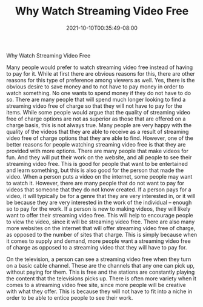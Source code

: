 ﻿---
title: "Why Watch Streaming Video Free"
date: 2021-10-10T00:35:49-08:00
description: "video streaming Tips for Web Success"
featured_image: "/images/video streaming.jpg"
tags: ["video streaming"]
---

Why Watch Streaming Video Free

Many people would prefer to watch streaming video free instead of having to pay for it.  While at first there are obvious reasons for this, there are other reasons for this type of preference among viewers as well.  Yes, there is the obvious desire to save money and to not have to pay money in order to watch something.  No one wants to spend money if they do not have to do so.  There are many people that will spend much longer looking to find a streaming video free of charge so that they will not have to pay for the items.  While some people would argue that the quality of streaming video free of charge options are not as superior as those that are offered on a charge basis, this is not always true.  Many people are very happy with the quality of the videos that they are able to receive as a result of streaming video free of charge options that they are able to find.  However, one of the better reasons for people watching streaming video free is that they are provided with more options.  There are many people that make videos for fun.  And they will put their work on the website, and all people to see their streaming video free.  This is good for people that want to be entertained and learn something, but this is also good for the person that made the video.  When a person puts a video on the internet, some people may want to watch it.  However, there are many people that do not want to pay for videos that someone that they do not know created.  If a person pays for a video, it will typically be for a genre that they are very interested in, or it will be because they are very interested in the work of the individual – enough so to pay for the work.  If a person is new to making videos, they will likely want to offer their streaming video free.  This will help to encourage people to view the video, since it will be streaming video free.  There are also many more websites on the internet that will offer streaming video free of charge, as opposed to the number of sites that charge.  This is simply because when it comes to supply and demand, more people want a streaming video free of charge as opposed to a streaming video that they will have to pay for.

On the television, a person can see a streaming video free when they turn on a basic cable channel.   These are the channels that any one can pick up, without paying for them.  This is free and the stations are constantly playing the content that the televisions picks up.  There is often more variety when it comes to a streaming video free site, since more people will be creative with what they offer.  This is because they will not have to fit into a niche in order to be able to entice people to see their work.


